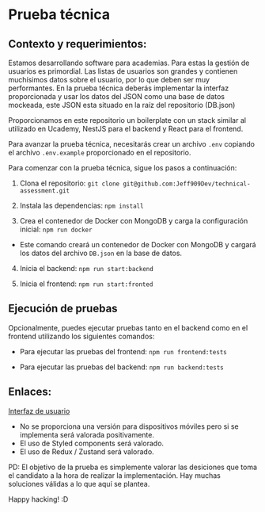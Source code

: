 # Prueba técnica

## Contexto y requerimientos:

Estamos desarrollando software para academias. Para estas la gestión de usuarios es primordial.
Las listas de usuarios son grandes y contienen muchísimos datos sobre el usuario,
por lo que deben ser muy performantes. En la prueba técnica deberás implementar la interfaz proporcionada y
usar los datos del JSON como una base de datos mockeada, este JSON esta situado en la raíz del repositorio (DB.json)

Proporcionamos en este repositorio un boilerplate con un stack similar al utilizado en Ucademy, NestJS para el backend y React para
el frontend.

Para avanzar la prueba técnica, necesitarás crear un archivo `.env` copiando el archivo `.env.example` proporcionado en el repositorio.

Para comenzar con la prueba técnica, sigue los pasos a continuación:

1. Clona el repositorio:
`git clone git@github.com:Jeff909Dev/technical-assessment.git`


2. Instala las dependencias:
`npm install`


3. Crea el contenedor de Docker con MongoDB y carga la configuración inicial:
`npm run docker`
    
- Este comando creará un contenedor de Docker con MongoDB y cargará los datos del archivo `DB.json` en la base de datos.

4. Inicia el backend:
`npm run start:backend`


5. Inicia el frontend:
`npm run start:fronted`

## Ejecución de pruebas

Opcionalmente, puedes ejecutar pruebas tanto en el backend como en el frontend utilizando los siguientes comandos:

- Para ejecutar las pruebas del frontend:
`npm run frontend:tests`


- Para ejecutar las pruebas del backend:
`npm run backend:tests`
## Enlaces:

[Interfaz de usuario](https://www.figma.com/file/n7HkjhcVD6dZISm9fu5FNG/Prueba-T%C3%A9cnica?node-id=0%3A1)

- No se proporciona una versión para dispositivos móviles pero si se implementa será valorada positivamente.
- El uso de Styled components será valorado.
- El uso de Redux / Zustand será valorado.


PD: El objetivo de la prueba es simplemente valorar las desiciones que toma el candidato a la hora de realizar la implementación. Hay muchas soluciones válidas a lo que aquí se plantea.

Happy hacking! 
:D

